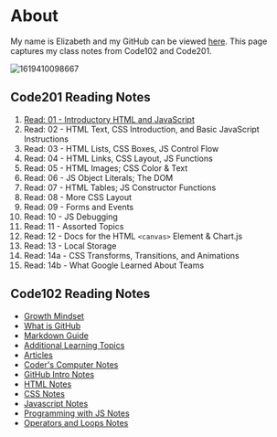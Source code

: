 # About

My name is Elizabeth and my GitHub can be viewed [here](https://github.com/ehammes). This page captures my class notes from Code102 and Code201.

![1619410098667](https://user-images.githubusercontent.com/84824067/158040576-f0fc5fbd-5271-41ee-8831-ab785796dff5.png)

## **Code201 Reading Notes**

1. [Read: 01 - Introductory HTML and JavaScript](https://ehammes.github.io/reading-notes/class-01)
2. Read: 02 - HTML Text, CSS Introduction, and Basic JavaScript Instructions
3. Read: 03 - HTML Lists, CSS Boxes, JS Control Flow
4. Read: 04 - HTML Links, CSS Layout, JS Functions
5. Read: 05 - HTML Images; CSS Color & Text
6. Read: 06 - JS Object Literals; The DOM
7. Read: 07 - HTML Tables; JS Constructor Functions
8. Read: 08 - More CSS Layout
9. Read: 09 - Forms and Events
10. Read: 10 - JS Debugging
11. Read: 11 - Assorted Topics
12. Read: 12 - Docs for the HTML `<canvas>` Element & Chart.js
13. Read: 13 - Local Storage
14. Read: 14a - CSS Transforms, Transitions, and Animations
15. Read: 14b - What Google Learned About Teams

## **Code102 Reading Notes**

- [Growth Mindset](https://ehammes.github.io/reading-notes/growth-mindset)
- [What is GitHub](https://ehammes.github.io/reading-notes/github)
- [Markdown Guide](https://ehammes.github.io/reading-notes/markdown-guide)
- [Additional Learning Topics](https://ehammes.github.io/reading-notes/Learning-Topics)
- [Articles](https://ehammes.github.io/reading-notes/articles)
- [Coder's Computer Notes](https://ehammes.github.io/reading-notes/coders-computer-notes)
- [GitHub Intro Notes](https://ehammes.github.io/reading-notes/git-intro-notes)
- [HTML Notes](https://ehammes.github.io/reading-notes/HTML)
- [CSS Notes](https://ehammes.github.io/reading-notes/css-notes)
- [Javascript Notes](https://ehammes.github.io/reading-notes/javascript)
- [Programming with JS Notes](https://ehammes.github.io/reading-notes/programming-with-javascript-notes)
- [Operators and Loops Notes](https://ehammes.github.io/reading-notes/operatorsloops)
